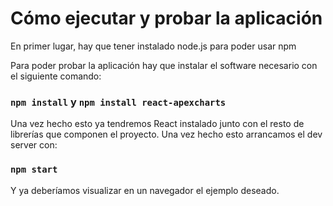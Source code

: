 # Cómo ejecutar y probar la aplicación

En primer lugar, hay que tener instalado node.js para poder usar npm

Para poder probar la aplicación hay que instalar el software necesario con el siguiente comando:

### `npm install` y `npm install react-apexcharts`

Una vez hecho esto ya tendremos React instalado junto con el resto de librerías que componen el proyecto. Una vez hecho esto arrancamos el dev server con:

### `npm start`

Y ya deberíamos visualizar en un navegador el ejemplo deseado.
